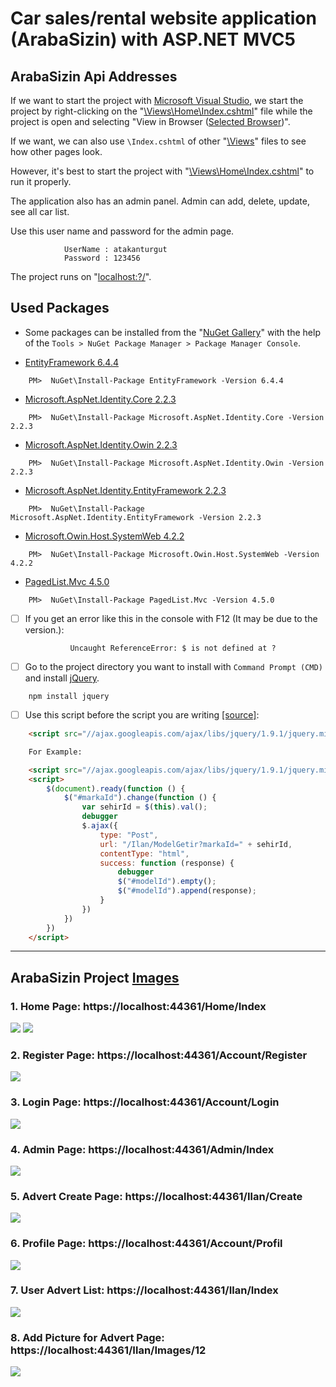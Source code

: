 # Car sales/rental website application (ArabaSizin) with ASP.NET MVC5

## ArabaSizin Api Addresses

If we want to start the project with [Microsoft Visual Studio](https://visualstudio.microsoft.com/), we start the project by right-clicking on the "[\Views\Home\Index.cshtml](https://github.com/AtakanTurgut/arabasizin/blob/main/arabaSizin/Views/Home/Index.cshtml/)" file while the project is open and selecting "View in Browser ([Selected Browser](https://www.google.com.tr/))".

If we want, we can also use `\Index.cshtml` of other "[\Views](https://github.com/AtakanTurgut/arabasizin/tree/main/arabaSizin/Views/)" files to see how other pages look.

However, it's best to start the project with "[\Views\Home\Index.cshtml](https://github.com/AtakanTurgut/arabasizin/blob/main/arabaSizin/Views/Home/Index.cshtml/)" to run it properly.

The application also has an admin panel. Admin can add, delete, update, see all car list.

Use this user name and password for the admin page.

                UserName : atakanturgut
                Password : 123456

The project runs on "[localhost:?/](https://localhost:44361/)".

## Used Packages

- Some packages can be installed from the "[NuGet Gallery](https://www.nuget.org/packages/Microsoft.AspNet.Identity.Core)" with the help of the `Tools > NuGet Package Manager > Package Manager Console`.

- [EntityFramework 6.4.4](https://www.nuget.org/packages/EntityFramework/)
```
    PM>  NuGet\Install-Package EntityFramework -Version 6.4.4
```
- [Microsoft.AspNet.Identity.Core 2.2.3](https://www.nuget.org/packages/Microsoft.AspNet.Identity.Core)
```
    PM>  NuGet\Install-Package Microsoft.AspNet.Identity.Core -Version 2.2.3
```
- [Microsoft.AspNet.Identity.Owin 2.2.3](https://www.nuget.org/packages/Microsoft.AspNet.Identity.Owin/)
```
    PM>  NuGet\Install-Package Microsoft.AspNet.Identity.Owin -Version 2.2.3
```
- [Microsoft.AspNet.Identity.EntityFramework 2.2.3](https://www.nuget.org/packages/Microsoft.AspNet.Identity.EntityFramework/)
```
    PM>  NuGet\Install-Package Microsoft.AspNet.Identity.EntityFramework -Version 2.2.3
```
- [Microsoft.Owin.Host.SystemWeb 4.2.2](https://www.nuget.org/packages/Microsoft.Owin.Host.SystemWeb)
```
    PM>  NuGet\Install-Package Microsoft.Owin.Host.SystemWeb -Version 4.2.2
```
- [PagedList.Mvc 4.5.0](https://www.nuget.org/packages/PagedList.Mvc)
```
    PM>  NuGet\Install-Package PagedList.Mvc -Version 4.5.0
```

- [ ] If you get an error like this in the console with F12 (It may be due to the version.):

                Uncaught ReferenceError: $ is not defined at ?

- [ ] Go to the project directory you want to install with `Command Prompt (CMD)` and install [jQuery](https://jquery.com/download/).
```
    npm install jquery
```

- [ ] Use this script before the script you are writing [[source]](https://stackoverflow.com/questions/2075337/uncaught-referenceerror-is-not-defined):
```html
    <script src="//ajax.googleapis.com/ajax/libs/jquery/1.9.1/jquery.min.js"></script>

    For Example:

    <script src="//ajax.googleapis.com/ajax/libs/jquery/1.9.1/jquery.min.js"></script>
    <script>
        $(document).ready(function () {
            $("#markaId").change(function () {
                var sehirId = $(this).val();
                debugger
                $.ajax({
                    type: "Post",
                    url: "/Ilan/ModelGetir?markaId=" + sehirId,
                    contentType: "html",
                    success: function (response) {
                        debugger
                        $("#modelId").empty();
                        $("#modelId").append(response);
                    }
                })
            })
        })
    </script>
```

----
## ArabaSizin Project [Images](https://github.com/AtakanTurgut/arabasizin/tree/main/pictures)

### 1. Home Page:  https://localhost:44361/Home/Index
![](/pictures/HomePage1.PNG)
![](/pictures/HomePage2.PNG)

### 2. Register Page:  https://localhost:44361/Account/Register
![](/pictures/RegisterPage.PNG)

### 3. Login Page:  https://localhost:44361/Account/Login
![](/pictures/LoginPage.PNG)

### 4. Admin Page:  https://localhost:44361/Admin/Index
![](/pictures/AdminPage.PNG)

### 5. Advert Create Page:  https://localhost:44361/Ilan/Create
![](/pictures/AdvertCreatePage.PNG)

### 6. Profile Page:  https://localhost:44361/Account/Profil
![](/pictures/ProfilePage.PNG)

### 7. User Advert List:  https://localhost:44361/Ilan/Index
![](/pictures/AdvertListPage.PNG)

### 8. Add Picture for Advert Page:  https://localhost:44361/Ilan/Images/12
![](/pictures/AddPictureforAdvertPage.PNG)
